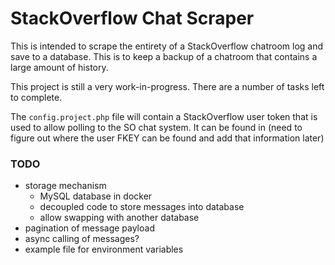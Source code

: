 # StackOverflow Chat Scraper

This is intended to scrape the entirety of a StackOverflow chatroom log and save to a database. This is to keep a backup of a chatroom that contains a large amount of history.

This project is still a very work-in-progress. There are a number of tasks left to complete.

The `config.project.php` file will contain a StackOverflow user token that is used to allow polling to the SO chat system. It can be found in (need to figure out where the user FKEY can be found and add that information later)

### TODO
- storage mechanism
  - MySQL database in docker
  - decoupled code to store messages into database
  - allow swapping with another database
- pagination of message payload
- async calling of messages?
- example file for environment variables
